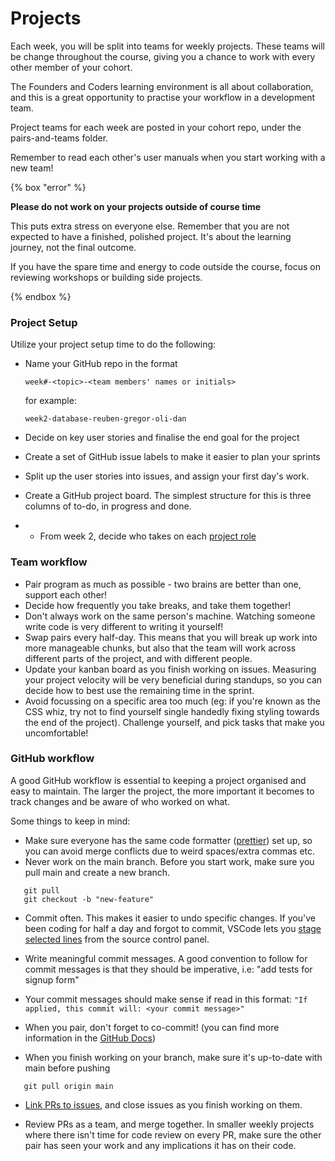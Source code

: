 # Projects

Each week, you will be split into teams for weekly projects. These teams will be change throughout the course, giving you a chance to work with every other member of your cohort.

The Founders and Coders learning environment is all about collaboration, and this is a great opportunity to practise your workflow in a development team.

Project teams for each week are posted in your cohort repo, under the pairs-and-teams folder.

Remember to read each other's user manuals when you start working with a new team!

{% box "error" %}

**Please do not work on your projects outside of course time**

This puts extra stress on everyone else. Remember that you are not expected to have a finished, polished project. It's about the learning journey, not the final outcome.

If you have the spare time and energy to code outside the course, focus on reviewing workshops or building side projects.

{% endbox %}

### Project Setup

Utilize your project setup time to do the following:

- Name your GitHub repo in the format

  `week#-<topic>-<team members' names or initials>`

  for example:

  `week2-database-reuben-gregor-oli-dan`

- Decide on key user stories and finalise the end goal for the project
- Create a set of GitHub issue labels to make it easier to plan your sprints
- Split up the user stories into issues, and assign your first day's work.
- Create a GitHub project board. The simplest structure for this is three columns of to-do, in progress and done.
- - From week 2, decide who takes on each [project role](../project-team/)

### Team workflow

- Pair program as much as possible - two brains are better than one, support each other!
- Decide how frequently you take breaks, and take them together!
- Don't always work on the same person's machine. Watching someone write code is very different to writing it yourself!
- Swap pairs every half-day. This means that you will break up work into more manageable chunks, but also that the team will work across different parts of the project, and with different people.
- Update your kanban board as you finish working on issues. Measuring your project velocity will be very beneficial during standups, so you can decide how to best use the remaining time in the sprint.
- Avoid focussing on a specific area too much (eg: if you're known as the CSS whiz, try not to find yourself single handedly fixing styling towards the end of the project). Challenge yourself, and pick tasks that make you uncomfortable!

### GitHub workflow

A good GitHub workflow is essential to keeping a project organised and easy to maintain. The larger the project, the more important it becomes to track changes and be aware of who worked on what.

Some things to keep in mind:

- Make sure everyone has the same code formatter ([prettier](https://prettier.io/docs/en/install.html)) set up, so you can avoid merge conflicts due to weird spaces/extra commas etc.
- Never work on the main branch. Before you start work, make sure you pull main and create a new branch.

```git
   git pull
   git checkout -b "new-feature"
```

- Commit often. This makes it easier to undo specific changes. If you've been coding for half a day and forgot to commit, VSCode lets you [stage selected lines](https://stackoverflow.com/questions/34730585/how-can-i-commit-some-changes-to-a-file-but-not-others-in-vscode) from the source control panel.
- Write meaningful commit messages. A good convention to follow for commit messages is that they should be imperative, i.e: "add tests for signup form"

- Your commit messages should make sense if read in this format:
  `"If applied, this commit will: <your commit message>"`

- When you pair, don't forget to co-commit! (you can find more information in the [GitHub Docs](https://docs.github.com/en/github/committing-changes-to-your-project/creating-and-editing-commits/creating-a-commit-with-multiple-authors))

- When you finish working on your branch, make sure it's up-to-date with main before pushing

```git
   git pull origin main
```

- [Link PRs to issues](https://docs.github.com/en/issues/tracking-your-work-with-issues/linking-a-pull-request-to-an-issue), and close issues as you finish working on them.

- Review PRs as a team, and merge together. In smaller weekly projects where there isn't time for code review on every PR, make sure the other pair has seen your work and any implications it has on their code.

